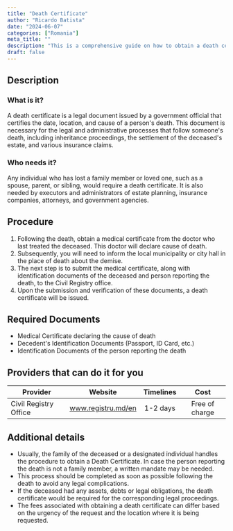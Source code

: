 ```yaml
---
title: "Death Certificate"
author: "Ricardo Batista"
date: "2024-06-07"
categories: ["Romania"]
meta_title: ""
description: "This is a comprehensive guide on how to obtain a death certificate in Romania following the demise of a family member."
draft: false
---
```


## Description
### What is it?
A death certificate is a legal document issued by a government official that certifies the date, location, and cause of a person's death. This document is necessary for the legal and administrative processes that follow someone's death, including inheritance proceedings, the settlement of the deceased's estate, and various insurance claims.

### Who needs it?
Any individual who has lost a family member or loved one, such as a spouse, parent, or sibling, would require a death certificate. It is also needed by executors and administrators of estate planning, insurance companies, attorneys, and government agencies.

## Procedure
1. Following the death, obtain a medical certificate from the doctor who last treated the deceased. This doctor will declare cause of death.
2. Subsequently, you will need to inform the local municipality or city hall in the place of death about the demise.
3. The next step is to submit the medical certificate, along with identification documents of the deceased and person reporting the death, to the Civil Registry office.
4. Upon the submission and verification of these documents, a death certificate will be issued.

## Required Documents
- Medical Certificate declaring the cause of death
- Decedent's Identification Documents (Passport, ID Card, etc.)
- Identification Documents of the person reporting the death

## Providers that can do it for you

| Provider        |     Website     |     Timelines    |       Cost      |
| --------------- | --------------- |  :-------------: | :-------------: |
| Civil Registry Office      | www.registru.md/en      | 1-2 days      |  Free of charge      |

## Additional details
- Usually, the family of the deceased or a designated individual handles the procedure to obtain a Death Certificate. In case the person reporting the death is not a family member, a written mandate may be needed.
- This process should be completed as soon as possible following the death to avoid any legal complications.
- If the deceased had any assets, debts or legal obligations, the death certificate would be required for the corresponding legal proceedings. 
- The fees associated with obtaining a death certificate can differ based on the urgency of the request and the location where it is being requested.